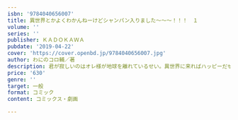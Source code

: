 ```yaml
---
isbn: '9784040656007'
title: 異世界とかよくわかんねーけどシャンパン入りました～～～！！！　１
volume: ''
series: ''
publisher: ＫＡＤＯＫＡＷＡ
pubdate: '2019-04-22'
cover: 'https://cover.openbd.jp/9784040656007.jpg'
author: わにのコロ輔／著
description: 君が寂しいのはオレ様が地球を離れているせい。異世界に来ればハッピーだぜ
price: '630'
genre: ''
target: 一般
format: コミック
content: コミックス・劇画

---
```

